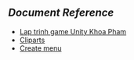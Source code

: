 
## *Document Reference*
* [Lap trinh game Unity Khoa Pham](https://www.youtube.com/watch?v=qHxjVmmCOKY&index=7&list=PLzrVYRai0riTSuqroXJk4E6Vs1W3njjo0)
* [Cliparts](http://cliparts.co/)
* [Create menu](https://www.youtube.com/watch?v=WSlfgmXIuTU)
